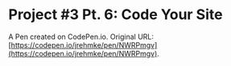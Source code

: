 # Project #3 Pt. 6: Code Your Site

A Pen created on CodePen.io. Original URL: [https://codepen.io/jrehmke/pen/NWRPmgv](https://codepen.io/jrehmke/pen/NWRPmgv).


